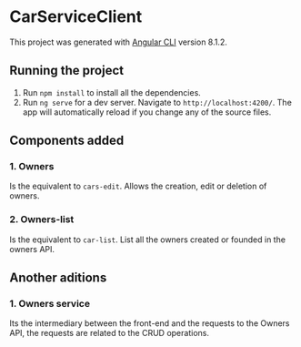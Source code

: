 # CarServiceClient

This project was generated with [Angular CLI](https://github.com/angular/angular-cli) version 8.1.2.

## Running the project
1. Run `npm install` to install all the dependencies.
3. Run `ng serve` for a dev server. Navigate to `http://localhost:4200/`. The app will automatically reload if you change any of the source files.

## Components added

### 1. Owners

Is the equivalent to `cars-edit`. Allows the creation, edit or deletion of owners.

### 2. Owners-list

Is the equivalent to `car-list`. List all the owners created or founded in the owners API.

## Another aditions

### 1. Owners service

Its the intermediary between the front-end and the requests to the Owners API, the requests are related to the CRUD operations.
